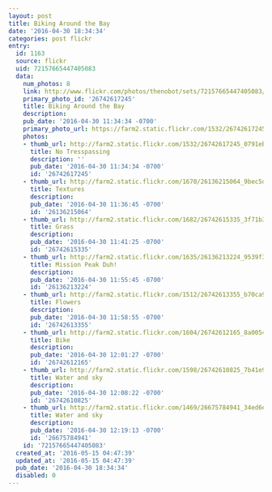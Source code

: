 ```yaml
---
layout: post
title: Biking Around the Bay
date: '2016-04-30 18:34:34'
categories: post flickr
entry:
  id: 1163
  source: flickr
  uid: 72157665447405083
  data:
    num_photos: 8
    link: http://www.flickr.com/photos/thenobot/sets/72157665447405083/
    primary_photo_id: '26742617245'
    title: Biking Around the Bay
    description: 
    pub_date: '2016-04-30 11:34:34 -0700'
    primary_photo_url: https://farm2.static.flickr.com/1532/26742617245_0791ebc069_m.jpg
    photos:
    - thumb_url: http://farm2.static.flickr.com/1532/26742617245_0791ebc069_s.jpg
      title: No Tresspassing
      description: ''
      pub_date: '2016-04-30 11:34:34 -0700'
      id: '26742617245'
    - thumb_url: http://farm2.static.flickr.com/1670/26136215064_9bec5d4ca7_s.jpg
      title: Textures
      description: 
      pub_date: '2016-04-30 11:36:45 -0700'
      id: '26136215064'
    - thumb_url: http://farm2.static.flickr.com/1682/26742615335_3f71b35f76_s.jpg
      title: Grass
      description: 
      pub_date: '2016-04-30 11:41:25 -0700'
      id: '26742615335'
    - thumb_url: http://farm2.static.flickr.com/1635/26136213224_9539f32f5c_s.jpg
      title: Mission Peak Duh!
      description: 
      pub_date: '2016-04-30 11:55:45 -0700'
      id: '26136213224'
    - thumb_url: http://farm2.static.flickr.com/1512/26742613355_b70ca9c1ac_s.jpg
      title: Flowers
      description: 
      pub_date: '2016-04-30 11:58:55 -0700'
      id: '26742613355'
    - thumb_url: http://farm2.static.flickr.com/1604/26742612165_8a0054d637_s.jpg
      title: Bike
      description: 
      pub_date: '2016-04-30 12:01:27 -0700'
      id: '26742612165'
    - thumb_url: http://farm2.static.flickr.com/1598/26742610825_7b41e91403_s.jpg
      title: Water and sky
      description: 
      pub_date: '2016-04-30 12:08:22 -0700'
      id: '26742610825'
    - thumb_url: http://farm2.static.flickr.com/1469/26675784941_34ed6eba88_s.jpg
      title: Water and sky
      description: 
      pub_date: '2016-04-30 12:19:13 -0700'
      id: '26675784941'
    id: '72157665447405083'
  created_at: '2016-05-15 04:47:39'
  updated_at: '2016-05-15 04:47:39'
  pub_date: '2016-04-30 18:34:34'
  disabled: 0
---
```

